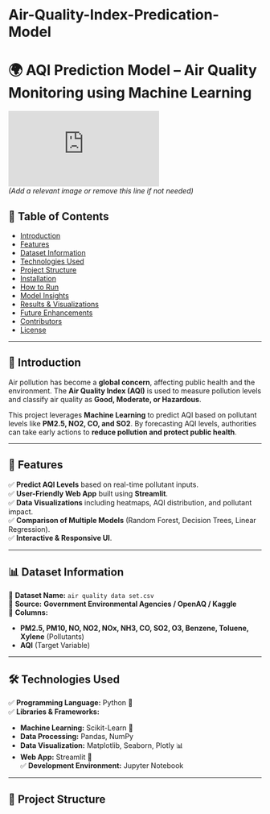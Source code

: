 # Air-Quality-Index-Predication-Model
# 🌍 AQI Prediction Model – Air Quality Monitoring using Machine Learning

![AQI Banner](https://www.freepik.com/premium-photo/air-pollution-smog-over-city-skyline-environmental-disaster-concept_13223237.htm)  
*(Add a relevant image or remove this line if not needed)*  

## 📌 Table of Contents
- [Introduction](#introduction)
- [Features](#features)
- [Dataset Information](#dataset-information)
- [Technologies Used](#technologies-used)
- [Project Structure](#project-structure)
- [Installation](#installation)
- [How to Run](#how-to-run)
- [Model Insights](#model-insights)
- [Results & Visualizations](#results--visualizations)
- [Future Enhancements](#future-enhancements)
- [Contributors](#contributors)
- [License](#license)

---

## 📌 Introduction
Air pollution has become a **global concern**, affecting public health and the environment. The **Air Quality Index (AQI)** is used to measure pollution levels and classify air quality as **Good, Moderate, or Hazardous**.  

This project leverages **Machine Learning** to predict AQI based on pollutant levels like **PM2.5, NO2, CO, and SO2**. By forecasting AQI levels, authorities can take early actions to **reduce pollution and protect public health**.  

---

## 🔹 Features
✅ **Predict AQI Levels** based on real-time pollutant inputs.  
✅ **User-Friendly Web App** built using **Streamlit**.  
✅ **Data Visualizations** including heatmaps, AQI distribution, and pollutant impact.  
✅ **Comparison of Multiple Models** (Random Forest, Decision Trees, Linear Regression).  
✅ **Interactive & Responsive UI**.  

---

## 📊 Dataset Information
📌 **Dataset Name:** `air quality data set.csv`  
📌 **Source:** **Government Environmental Agencies / OpenAQ / Kaggle**  
📌 **Columns:**  
- **PM2.5, PM10, NO, NO2, NOx, NH3, CO, SO2, O3, Benzene, Toluene, Xylene** (Pollutants)  
- **AQI** (Target Variable)  

---

## 🛠 Technologies Used
✅ **Programming Language:** Python 🐍  
✅ **Libraries & Frameworks:**  
   - **Machine Learning:** Scikit-Learn 🤖  
   - **Data Processing:** Pandas, NumPy  
   - **Data Visualization:** Matplotlib, Seaborn, Plotly 📊  
   - **Web App:** Streamlit 🚀  
✅ **Development Environment:** Jupyter Notebook  

---

## 📁 Project Structure
